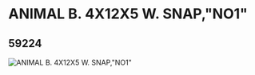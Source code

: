 # ANIMAL B. 4X12X5 W. SNAP,"NO1"
## 59224
![ANIMAL B. 4X12X5 W. SNAP,"NO1"](https://lc-www-live-s.legocdn.com/media/bricks/5/2/4522498.jpg)